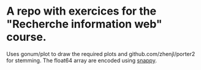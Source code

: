 # A repo with exercices for the "Recherche information web" course. 

Uses gonum/plot to draw the required plots and github.com/zhenjl/porter2 for stemming.
The float64 array are encoded using [snappy](https://google.github.io/snappy/).

